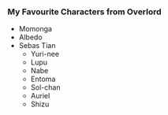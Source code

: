 ### My Favourite Characters from Overlord

* Momonga
* Albedo
* Sebas Tian
  * Yuri-nee
  * Lupu
  * Nabe
  * Entoma
  * Sol-chan
  * Auriel
  * Shizu
